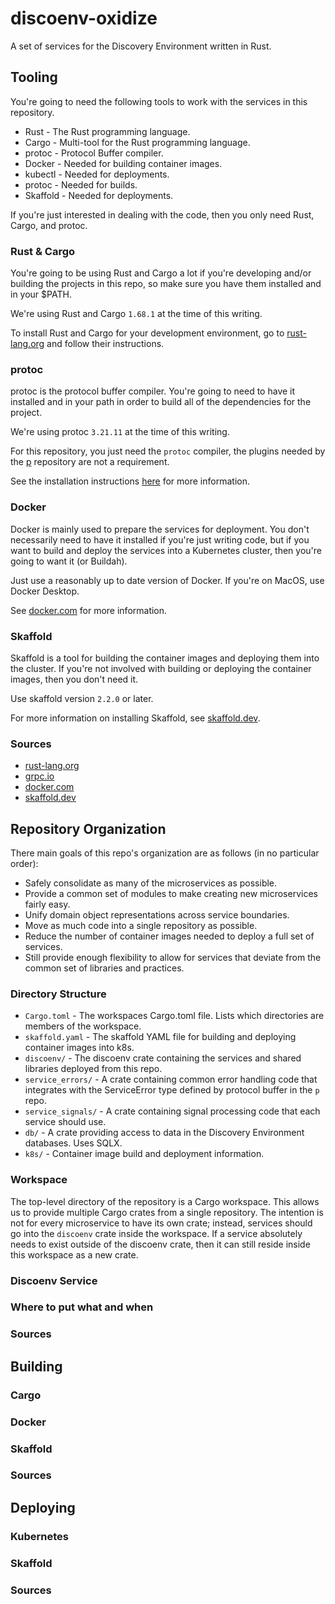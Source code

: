 # discoenv-oxidize

A set of services for the Discovery Environment written in Rust.

## Tooling
You're going to need the following tools to work with the services in this repository.
* Rust - The Rust programming language.
* Cargo - Multi-tool for the Rust programming language.
* protoc - Protocol Buffer compiler.
* Docker - Needed for building container images.
* kubectl - Needed for deployments.
* protoc - Needed for builds.
* Skaffold - Needed for deployments.

If you're just interested in dealing with the code, then you only need Rust, Cargo, and protoc.

### Rust & Cargo
You're going to be using Rust and Cargo a lot if you're developing and/or building the projects in this repo, so make sure you have them installed and in your $PATH.

We're using Rust and Cargo `1.68.1` at the time of this writing.

To install Rust and Cargo for your development environment, go to [rust-lang.org](https://www.rust-lang.org/tools/install) and follow their instructions.

### protoc
protoc is the protocol buffer compiler. You're going to need to have it installed and in your path in order to build all of the dependencies for the project.

We're using protoc `3.21.11` at the time of this writing.

For this repository, you just need the `protoc` compiler, the plugins needed by the [p](https://github.com/cyverse-de/p) repository are not a requirement.

See the installation instructions [here](https://grpc.io/docs/protoc-installation/) for more information.

### Docker
Docker is mainly used to prepare the services for deployment. You don't necessarily need to have it installed if you're just writing code, but if you want to build and deploy the services into a Kubernetes cluster, then you're going to want it (or Buildah).

Just use a reasonably up to date version of Docker. If you're on MacOS, use Docker Desktop.

See [docker.com](https://www.docker.com/) for more information.

### Skaffold
Skaffold is a tool for building the container images and deploying them into the cluster. If you're not involved with building or deploying the container images, then you don't need it.

Use skaffold version `2.2.0` or later.

For more information on installing Skaffold, see [skaffold.dev](https://skaffold.dev/docs/install/#standalone-binary).

### Sources
* [rust-lang.org](https://www.rust-lang.org/tools/install)
* [grpc.io](https://grpc.io/docs/protoc-installation/)
* [docker.com](https://www.docker.com/)
* [skaffold.dev](https://skaffold.dev/docs/install/#standalone-binary)

## Repository Organization
There main goals of this repo's organization are as follows (in no particular order):
* Safely consolidate as many of the microservices as possible.
* Provide a common set of modules to make creating new microservices fairly easy.
* Unify domain object representations across service boundaries.
* Move as much code into a single repository as possible.
* Reduce the number of container images needed to deploy a full set of services.
* Still provide enough flexibility to allow for services that deviate from the common set of libraries and practices.

### Directory Structure
* `Cargo.toml` - The workspaces Cargo.toml file. Lists which directories are members of the workspace.
* `skaffold.yaml` - The skaffold YAML file for building and deploying container images into k8s.
* `discoenv/` - The discoenv crate containing the services and shared libraries deployed from this repo.
* `service_errors/` - A crate containing common error handling code that integrates with the ServiceError type defined by protocol buffer in the `p` repo.
* `service_signals/` - A crate containing signal processing code that each service should use.
* `db/` - A crate providing access to data in the Discovery Environment databases. Uses SQLX.
* `k8s/` - Container image build and deployment information.

### Workspace
The top-level directory of the repository is a Cargo workspace. This allows us to provide multiple Cargo crates from a single repository. The intention is not for every microservice to have its own crate; instead, services should go into the `discoenv` crate inside the workspace. If a service absolutely needs to exist outside of the discoenv crate, then it can still reside inside this workspace as a new crate.

### Discoenv Service
### Where to put what and when
### Sources

## Building
### Cargo
### Docker
### Skaffold
### Sources

## Deploying
### Kubernetes
### Skaffold
### Sources

